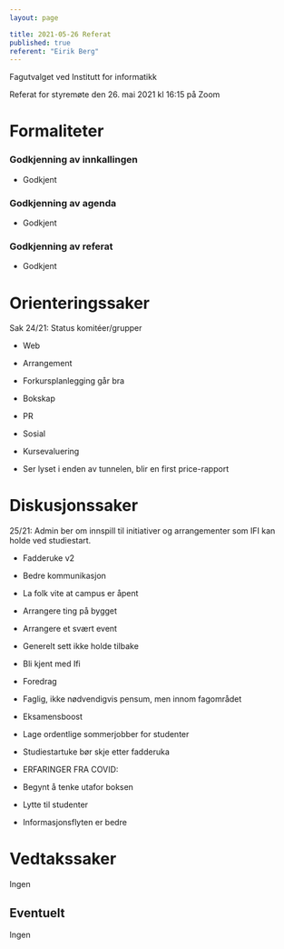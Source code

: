 ```yaml
---
layout: page

title: 2021-05-26 Referat
published: true
referent: "Eirik Berg"
---
```


Fagutvalget ved Institutt for informatikk

Referat for styremøte den 26. mai 2021 kl 16:15 på Zoom

Formaliteter
============

### Godkjenning av innkallingen

-   Godkjent

### Godkjenning av agenda

-   Godkjent

### Godkjenning av referat

-   Godkjent

Orienteringssaker
=================

Sak 24/21: Status komitéer/grupper

-   Web

-   Arrangement

-   Forkursplanlegging går bra

-   Bokskap

-   PR

-   Sosial

-   Kursevaluering

-   Ser lyset i enden av tunnelen, blir en first price-rapport

Diskusjonssaker
===============

25/21: Admin ber om innspill til initiativer og arrangementer som IFI kan holde ved studiestart.

-   Fadderuke v2

-   Bedre kommunikasjon

-   La folk vite at campus er åpent

-   Arrangere ting på bygget

-   Arrangere et svært event

-   Generelt sett ikke holde tilbake

-   Bli kjent med Ifi

-   Foredrag

-   Faglig, ikke nødvendigvis pensum, men innom fagområdet

-   Eksamensboost

-   Lage ordentlige sommerjobber for studenter

-   Studiestartuke bør skje etter fadderuka

-   ERFARINGER FRA COVID:

-   Begynt å tenke utafor boksen

-   Lytte til studenter

-   Informasjonsflyten er bedre

Vedtakssaker
============

Ingen

Eventuelt
---------

Ingen
